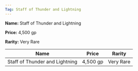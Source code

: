 ```yaml
---
Tag: Staff of Thunder and Lightning
---
```


**Name:** Staff of Thunder and Lightning

**Price:** 4,500 gp

**Rarity:** Very Rare

| Name     | Price     | Rarity     |
| -------- | --------- | ---------- |
| Staff of Thunder and Lightning | 4,500 gp | Very Rare |
